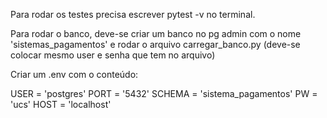 Para rodar os testes precisa escrever pytest -v no terminal.

Para rodar o banco, deve-se criar um banco no pg admin com o nome 'sistemas_pagamentos' e rodar o arquivo carregar_banco.py (deve-se colocar mesmo user e senha que tem no arquivo)

Criar um .env com o conteúdo:

USER = 'postgres'
PORT = '5432'
SCHEMA = 'sistema_pagamentos'
PW = 'ucs'
HOST = 'localhost'